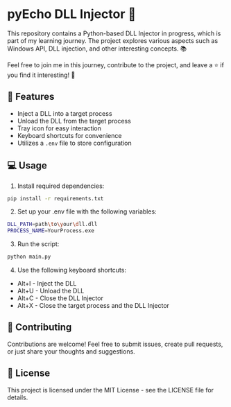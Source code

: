 # pyEcho DLL Injector :syringe:

This repository contains a Python-based DLL Injector in progress, which is part of my learning journey. The project explores various aspects such as Windows API, DLL injection, and other interesting concepts. :books:

Feel free to join me in this journey, contribute to the project, and leave a :star: if you find it interesting! :rocket:

## :wrench: Features

- Inject a DLL into a target process
- Unload the DLL from the target process
- Tray icon for easy interaction
- Keyboard shortcuts for convenience
- Utilizes a `.env` file to store configuration

## :computer: Usage

1. Install required dependencies:

```bash
pip install -r requirements.txt
```

2. Set up your .env file with the following variables:
```bash
DLL_PATH=path\to\your\dll.dll
PROCESS_NAME=YourProcess.exe
```
3. Run the script:
```bash
python main.py
```
4. Use the following keyboard shortcuts:
- Alt+I - Inject the DLL
- Alt+U - Unload the DLL
- Alt+C - Close the DLL Injector
- Alt+X - Close the target process and the DLL Injector

## :handshake: Contributing
Contributions are welcome! Feel free to submit issues, create pull requests, or just share your thoughts and suggestions.

## :page_with_curl: License
This project is licensed under the MIT License - see the LICENSE file for details.
